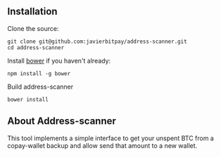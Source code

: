 ## Installation
Clone the source:

    git clone git@github.com:javierbitpay/address-scanner.git
    cd address-scanner

Install [bower](http://bower.io) if you haven't already:

    npm install -g bower

Build address-scanner

    bower install

## About Address-scanner
This tool implements a simple interface to get your unspent BTC from a copay-wallet backup and allow send that amount to a new wallet.